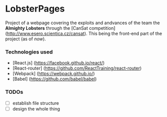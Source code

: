 # LobsterPages
Project of a webpage covering the exploits and andvances of the team the **Almighty Lobsters** through the [CanSat competition] (http://www.esero.scientica.cz/cansat).
This being the front-end part of the project (as of *now*).

### Technologies used
* [React.js] (https://facebook.github.io/react/)
* [React-router] (https://github.com/ReactTraining/react-router)
* [Webpack] (https://webpack.github.io/)
* [Babel] (https://github.com/babel/babel)

### TODOs
 - [ ] establish file structure
 - [ ] design the whole thing